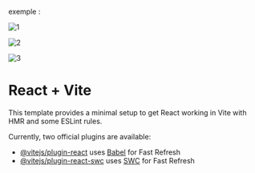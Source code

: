 exemple :

![1](https://github.com/fk-crafter/100days-of-code/assets/127132293/ccad6a3e-0260-4925-b83a-26e0a6d00bd9)

![2](https://github.com/fk-crafter/100days-of-code/assets/127132293/092c91ac-a74c-4c01-a158-fd57584714e1)

![3](https://github.com/fk-crafter/100days-of-code/assets/127132293/3539f3f5-a31b-4fe1-aa8b-84652a409940)

# React + Vite

This template provides a minimal setup to get React working in Vite with HMR and some ESLint rules.

Currently, two official plugins are available:

- [@vitejs/plugin-react](https://github.com/vitejs/vite-plugin-react/blob/main/packages/plugin-react/README.md) uses [Babel](https://babeljs.io/) for Fast Refresh
- [@vitejs/plugin-react-swc](https://github.com/vitejs/vite-plugin-react-swc) uses [SWC](https://swc.rs/) for Fast Refresh
